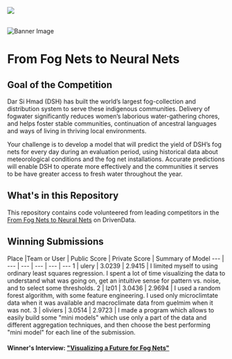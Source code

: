 [<img src='https://drivendata.s3.amazonaws.com/images/drivendata.png'>](https://www.drivendata.org/)
<br><br>

![Banner Image](https://s3.amazonaws.com/drivendata/comp_images/fog_mountain_from_site.jpg)

# From Fog Nets to Neural Nets
## Goal of the Competition
Dar Si Hmad (DSH) has built the world’s largest fog-collection and distribution system to serve these indigenous communities. Delivery of fogwater significantly reduces women’s laborious water-gathering chores, and helps foster stable communities, continuation of ancestral languages and ways of living in thriving local environments.

Your challenge is to develop a model that will predict the yield of DSH’s fog nets for every day during an evaluation period, using historical data about meteorological conditions and the fog net installations. Accurate predictions will enable DSH to operate more effectively and the communities it serves to be have greater access to fresh water throughout the year.

## What's in this Repository
This repository contains code volunteered from leading competitors in the [From Fog Nets to Neural Nets](https://www.drivendata.org/competitions/9/) on DrivenData.

## Winning Submissions

Place |Team or User | Public Score | Private Score | Summary of Model
--- | --- | --- | --- | --- | ---
1 | ulery | 3.0239 | 2.9415 | I limited myself to using ordinary least squares regression. I spent a lot of time visualizing the data to understand what was going on, get an intuitive sense for pattern vs. noise, and to select some thresholds.
2 | lz01 | 3.0436 | 2.9694 | I used a random forest algorithm, with some feature engineering. I used only microclimtate data when it was available and macroclimate data from guelmim when it was not.
3 | oliviers | 3.0514 | 2.9723 | I made a program which allows to easily build some "mini models" which use only a part of the data and different aggregation techniques, and then choose the best performing "mini model" for each line of the submission.


#### Winner's Interview: ["Visualizing a Future for Fog Nets"](http://blog.drivendata.org/2016/07/19/fogwater-winner/)
